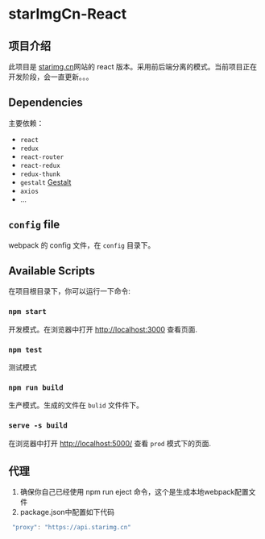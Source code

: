 # starImgCn-React

## 项目介绍

此项目是 [starimg.cn](https://starimg.cm)网站的 react 版本。采用前后端分离的模式。当前项目正在开发阶段，会一直更新。。。

## Dependencies

主要依赖：

- `react`
- `redux`
- `react-router`
- `react-redux`
- `redux-thunk`
- `gestalt` [Gestalt](https://github.com/pinterest/gestalt)
- `axios`
- ...

## `config` file

webpack 的 config 文件，在 `config` 目录下。

## Available Scripts

在项目根目录下，你可以运行一下命令:

### `npm start`

开发模式。在浏览器中打开 [http://localhost:3000](http://localhost:3000) 查看页面.

### `npm test`

测试模式

### `npm run build`

生产模式。生成的文件在 `bulid` 文件件下。

### `serve -s build`

在浏览器中打开 [http://localhost:5000/](http://localhost:5000/) 查看 `prod` 模式下的页面.

## 代理

1. 确保你自己已经使用 npm run eject 命令，这个是生成本地webpack配置文件
2. package.json中配置如下代码

```js
 "proxy": "https://api.starimg.cn"
```